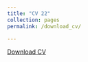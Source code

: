 ```yaml
---
title: "CV 22"
collection: pages
permalink: /download_cv/

---
```


[Download CV]('http://EnhaoLiu.github.io/files/2019_CV_full_Enhao_Liu.pdf')
